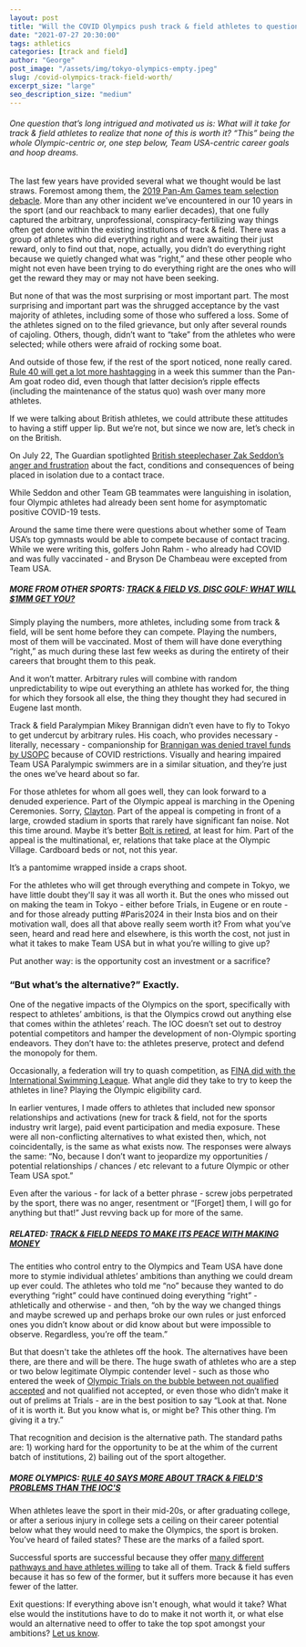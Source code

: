 ```yaml
---
layout: post
title: "Will the COVID Olympics push track & field athletes to question if it's all worth it?"
date: "2021-07-27 20:30:00"
tags: athletics
categories: [track and field]
author: "George"
post_image: "/assets/img/tokyo-olympics-empty.jpeg"
slug: /covid-olympics-track-field-worth/
excerpt_size: "large"
seo_description_size: "medium"
---
```


<h6>One question that’s long intrigued and motivated us is: What will it take for track & field athletes to realize that none of this is worth it? “This” being the whole Olympic-centric or, one step below, Team USA-centric career goals and hoop dreams.</h6>

The last few years have provided several what we thought would be last straws. Foremost among them, the [2019 Pan-Am Games team selection debacle](https://www.letsrun.com/news/2019/06/usa-track-and-fields-pan-am-debacle-gets-even-weirder-an-arbitrator-has-apparently-ruled-against-usatf-but-only-in-certain-events/). More than any other incident we’ve encountered in our 10 years in the sport (and our reachback to many earlier decades), that one fully captured the arbitrary, unprofessional, conspiracy-fertilizing way things often get done within the existing institutions of track & field. There was a group of athletes who did everything right and were awaiting their just reward, only to find out that, nope, actually, you didn’t do everything right because we quietly changed what was “right,” and these other people who might not even have been trying to do everything right are the ones who will get the reward they may or may not have been seeking.

But none of that was the most surprising or most important part. The most surprising and important part was the shrugged acceptance by the vast majority of athletes, including some of those who suffered a loss. Some of the athletes signed on to the filed grievance, but only after several rounds of cajoling. Others, though, didn’t want to “take” from the athletes who were selected; while others were afraid of rocking some boat.

And outside of those few, if the rest of the sport noticed, none really cared. [Rule 40 will get a lot more hashtagging](https://nalathletics.com/blog/2021/07/14/rule-40-track-and-field) in a week this summer than the Pan-Am goat rodeo did, even though that latter decision’s ripple effects (including the maintenance of the status quo) wash over many more athletes.

If we were talking about British athletes, we could attribute these attitudes to having a stiff upper lip. But we’re not, but since we now are, let’s check in on the British.

On July 22, The Guardian spotlighted [British steeplechaser Zak Seddon’s anger and frustration](https://www.theguardian.com/sport/2021/jul/22/team-gb-frustrated-with-olympic-chiefs-as-tokyo-10-struggle-in-isolation) about the fact, conditions and consequences of being placed in isolation due to a contact trace.

While Seddon and other Team GB teammates were languishing in isolation, four Olympic athletes had already been sent home for asymptomatic positive COVID-19 tests.

Around the same time there were questions about whether some of Team USA’s top gymnasts would be able to compete because of contact tracing. While we were writing this, golfers John Rahm - who already had COVID and was fully vaccinated - and Bryson De Chambeau were excepted from Team USA.

##### MORE FROM OTHER SPORTS: [TRACK & FIELD VS. DISC GOLF: WHAT WILL $1MM GET YOU?](https://nalathletics.com/blog/2021/03/03/track-field-vs-disc-golf)

Simply playing the numbers, more athletes, including some from track & field, will be sent home before they can compete. Playing the numbers, most of them will be vaccinated. Most of them will have done everything “right,” as much during these last few weeks as during the entirety of their careers that brought them to this peak.

And it won’t matter. Arbitrary rules will combine with random unpredictability to wipe out everything an athlete has worked for, the thing for which they forsook all else, the thing they thought they had secured in Eugene last month.

Track & field Paralympian Mikey Brannigan didn’t even have to fly to Tokyo to get undercut by arbitrary rules. His coach, who provides necessary - literally, necessary - companionship for [Brannigan was denied travel funds by USOPC](https://www.dyestat.com/gprofile.php?mgroup_id=44531&do=news&news_id=622496-Mikey-Brannigan-039-s-Family-Identifies-With-Becca-Meyers-039-Complaint-to-USOPC-as-Paralympics-Draw-Near) because of COVID restrictions. Visually and hearing impaired Team USA Paralympic swimmers are in a similar situation, and they’re just the ones we’ve heard about so far.

For those athletes for whom all goes well, they can look forward to a denuded experience. Part of the Olympic appeal is marching in the Opening Ceremonies. Sorry, [Clayton](https://twitter.com/Clayton_Murph/status/1418557020471504902). Part of the appeal is competing in front of a large, crowded stadium in sports that rarely have significant fan noise. Not this time around. Maybe it’s better [Bolt is retired](https://sports.yahoo.com/usain-bolt-olympics-michelob-ultra-120048477.html), at least for him. Part of the appeal is the multinational, er, relations that take place at the Olympic Village. Cardboard beds or not, not this year.

It’s a pantomime wrapped inside a craps shoot.

For the athletes who will get through everything and compete in Tokyo, we have little doubt they'll say it was all worth it. But the ones who missed out on making the team in Tokyo - either before Trials, in Eugene or en route - and for those already putting #Paris2024 in their Insta bios and on their motivation wall, does all that above really seem worth it? From what you’ve seen, heard and read here and elsewhere, is this worth the cost, not just in what it takes to make Team USA but in what you’re willing to give up?

Put another way: is the opportunity cost an investment or a sacrifice?

### “But what’s the alternative?” Exactly.

One of the negative impacts of the Olympics on the sport, specifically with respect to athletes’ ambitions, is that the Olympics crowd out anything else that comes within the athletes’ reach. The IOC doesn’t set out to destroy potential competitors and hamper the development of non-Olympic sporting endeavors. They don’t have to: the athletes preserve, protect and defend the monopoly for them.

Occasionally, a federation will try to quash competition, as [FINA did with the International Swimming League](https://www.bbc.com/sport/swimming/46878438). What angle did they take to try to keep the athletes in line? Playing the Olympic eligibility card.

In earlier ventures, I made offers to athletes that included new sponsor relationships and activations (new for track & field, not for the sports industry writ large), paid event participation and media exposure. These were all non-conflicting alternatives to what existed then, which, not coincidentally, is the same as what exists now. The responses were always the same: “No, because I don’t want to jeopardize my opportunities / potential relationships / chances / etc relevant to a future Olympic or other Team USA spot.”

Even after the various - for lack of a better phrase - screw jobs perpetrated by the sport, there was no anger, resentment or “[Forget] them, I will go for anything but that!” Just revving back up for more of the same.

##### RELATED: [TRACK & FIELD NEEDS TO MAKE ITS PEACE WITH MAKING MONEY](https://nalathletics.com/blog/2020/11/05/track-and-field-make-peace-making-money)

The entities who control entry to the Olympics and Team USA have done more to stymie individual athletes’ ambitions than anything we could dream up ever could. The athletes who told me “no” because they wanted to do everything “right” could have continued doing everything “right” - athletically and otherwise - and then, “oh by the way we changed things and maybe screwed up and perhaps broke our own rules or just enforced ones you didn’t know about or did know about but were impossible to observe. Regardless, you’re off the team.”

But that doesn't take the athletes off the hook. The alternatives have been there, are there and will be there. The huge swath of athletes who are a step or two below legitimate Olympic contender level - such as those who entered the week of [Olympic Trials on the bubble between not qualified accepted](https://nalathletics.com/blog/2021/06/18/athletes-off-bubble-usa-track-field-olympic-trials) and not qualified not accepted, or even those who didn’t make it out of prelims at Trials - are in the best position to say “Look at that. None of it is worth it. But you know what is, or might be? This other thing. I’m giving it a try.”

That recognition and decision is the alternative path. The standard paths are: 1) working hard for the opportunity to be at the whim of the current batch of institutions, 2) bailing out of the sport altogether.

##### MORE OLYMPICS: [RULE 40 SAYS MORE ABOUT TRACK & FIELD'S PROBLEMS THAN THE IOC'S](https://nalathletics.com/blog/2021/07/14/rule-40-track-and-field)

When athletes leave the sport in their mid-20s, or after graduating college, or after a serious injury in college sets a ceiling on their career potential below what they would need to make the Olympics, the sport is broken. You’ve heard of failed states? These are the marks of a failed sport.

Successful sports are successful because they offer [many different pathways and have athletes willing](https://nalathletics.com/blog/2020/11/05/track-and-field-make-peace-making-money) to take all of them. Track & field suffers because it has so few of the former, but it suffers more because it has even fewer of the latter.

Exit questions: If everything above isn't enough, what would it take? What else would the institutions have to do to make it not worth it, or what else would an alternative need to offer to take the top spot amongst your ambitions? <a href="mailto:george@nalathletics.com">Let us know</a>.
